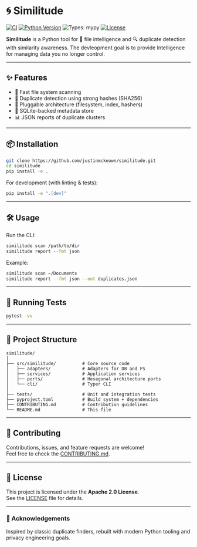 # 🌀 Similitude

[![CI](https://github.com/justinmckeown/similitude/actions/workflows/ci.yml/badge.svg)](https://github.com/justinmckeown/similitude/actions/workflows/ci.yml)
[![Python Version](https://img.shields.io/badge/python-3.10%2B-blue)](https://www.python.org/downloads/)
![Types: mypy](https://img.shields.io/badge/types-mypy-informational)
[![License](https://img.shields.io/badge/license-Apache--2.0-green)](LICENSE)

**Similitude** is a Python tool for 📂 file intelligence and 🔍 duplicate detection with similarity awareness. The devleopment goal is to provide Intelligence for managing data you no longer control.

---

## ✨ Features

- 🚀 Fast file system scanning  
- 🧩 Duplicate detection using strong hashes (SHA256)  
- 🔎 Pluggable architecture (filesystem, index, hashers)  
- 💾 SQLite-backed metadata store  
- 📊 JSON reports of duplicate clusters  

---

## 📦 Installation

```bash
git clone https://github.com/justinmckeown/similitude.git
cd similitude
pip install -e .
```

For development (with linting & tests):

```bash
pip install -e ".[dev]"
```

---

## 🛠️ Usage

Run the CLI:

```bash
similitude scan /path/to/dir
similitude report --fmt json
```

Example:  

```bash
similitude scan ~/Documents
similitude report --fmt json --out duplicates.json
```

---

## 🧪 Running Tests

```bash
pytest -vv
```

---

## 📂 Project Structure

```
similitude/
│
├── src/similitude/          # Core source code
│   ├── adapters/            # Adapters for DB and FS
│   ├── services/            # Application services
│   ├── ports/               # Hexagonal architecture ports
│   └── cli/                 # Typer CLI
│
├── tests/                   # Unit and integration tests
├── pyproject.toml           # Build system + dependencies
├── CONTRIBUTING.md          # Contribution guidelines
└── README.md                # This file
```

---

## 🤝 Contributing

Contributions, issues, and feature requests are welcome!  
Feel free to check the [CONTRIBUTING.md](CONTRIBUTING.md).

---

## 📜 License

This project is licensed under the **Apache 2.0 License**.  
See the [LICENSE](LICENSE) file for details.

---

### 🙌 Acknowledgements
Inspired by classic duplicate finders, rebuilt with modern Python tooling and privacy engineering goals.  